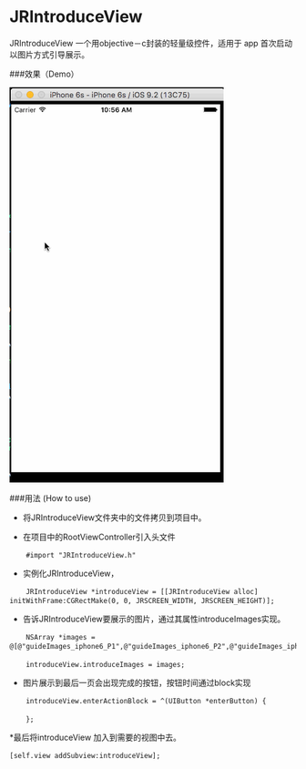 # JRIntroduceView
JRIntroduceView 一个用objective－c封装的轻量级控件，适用于 app 首次启动以图片方式引导展示。

###效果（Demo）


![](https://github.com/chakbun/JRIntroduceView/blob/master/demo.gif)


###用法 (How to use)
* 将JRIntroduceView文件夹中的文件拷贝到项目中。

* 在项目中的RootViewController引入头文件

```obj-c
	#import "JRIntroduceView.h"
```

* 实例化JRIntroduceView，

```obj-c
	JRIntroduceView *introduceView = [[JRIntroduceView alloc] initWithFrame:CGRectMake(0, 0, JRSCREEN_WIDTH, JRSCREEN_HEIGHT)];
```

* 告诉JRIntroduceView要展示的图片，通过其属性introduceImages实现。
```obj-c
    NSArray *images = @[@"guideImages_iphone6_P1",@"guideImages_iphone6_P2",@"guideImages_iphone6_P3",@"guideImages_iphone6_P4"];
    
    introduceView.introduceImages = images;
```

* 图片展示到最后一页会出现完成的按钮，按钮时间通过block实现
 
```obj-c
    introduceView.enterActionBlock = ^(UIButton *enterButton) {

    };
```

*最后将introduceView 加入到需要的视图中去。

```obj-c
[self.view addSubview:introduceView];
```









